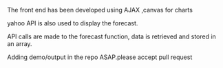 

The front end has been developed using AJAX ,canvas for charts

yahoo API is also used to display the forecast.

API calls are made to the forecast function, data is retrieved and stored in an array.

Adding demo/output in the repo ASAP.please accept pull request

